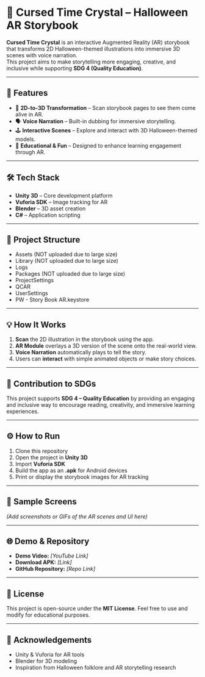 # 🎃 Cursed Time Crystal – Halloween AR Storybook

**Cursed Time Crystal** is an interactive Augmented Reality (AR) storybook that transforms 2D Halloween-themed illustrations into immersive 3D scenes with voice narration.  
This project aims to make storytelling more engaging, creative, and inclusive while supporting **SDG 4 (Quality Education)**.

---

## 🚀 Features
- 📖 **2D-to-3D Transformation** – Scan storybook pages to see them come alive in AR.
- 🗣️ **Voice Narration** – Built-in dubbing for immersive storytelling.
- 🕹️ **Interactive Scenes** – Explore and interact with 3D Halloween-themed models.
- 🧩 **Educational & Fun** – Designed to enhance learning engagement through AR.

---

## 🛠️ Tech Stack
- **Unity 3D** – Core development platform  
- **Vuforia SDK** – Image tracking for AR  
- **Blender** – 3D asset creation  
- **C#** – Application scripting

---

## 📁 Project Structure
- Assets (NOT uploaded due to large size)
- Library (NOT uploaded due to large size)
- Logs
- Packages (NOT uploaded due to large size)
- ProjectSettings
- QCAR
- UserSettings
- PW - Story Book AR.keystore

---

## 💡 How It Works
1. **Scan** the 2D illustration in the storybook using the app.  
2. **AR Module** overlays a 3D version of the scene onto the real-world view.  
3. **Voice Narration** automatically plays to tell the story.  
4. Users can **interact** with simple animated objects or make story choices.

---

## 🎯 Contribution to SDGs
This project supports **SDG 4 – Quality Education** by providing an engaging and inclusive way to encourage reading, creativity, and immersive learning experiences.

---

## ⚙️ How to Run
1. Clone this repository  
2. Open the project in **Unity 3D**  
3. Import **Vuforia SDK**  
4. Build the app as an **.apk** for Android devices  
5. Print or display the storybook images for AR tracking

---

## 📸 Sample Screens
*(Add screenshots or GIFs of the AR scenes and UI here)*

---

## 🌐 Demo & Repository
- **Demo Video:** *[YouTube Link]*  
- **Download APK:** *[Link]*  
- **GitHub Repository:** *[Repo Link]*

---

## 📜 License
This project is open-source under the **MIT License**. Feel free to use and modify for educational purposes.

---

## 🙏 Acknowledgements
- Unity & Vuforia for AR tools  
- Blender for 3D modeling  
- Inspiration from Halloween folklore and AR storytelling research  

